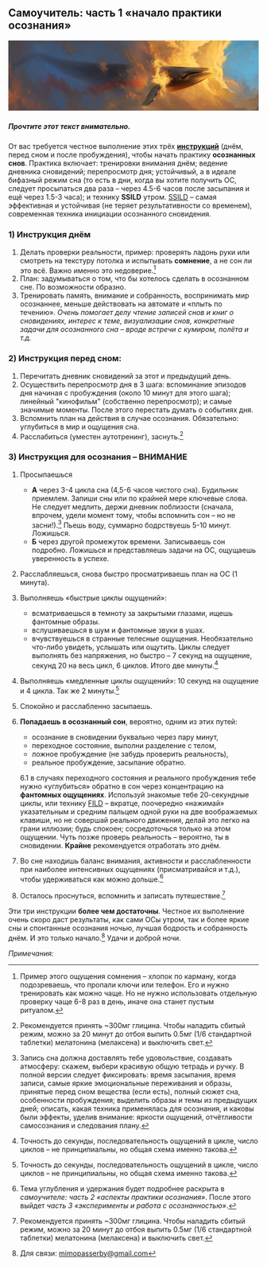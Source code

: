 ## Самоучитель: часть 1 «начало практики осознания»

![неведомо зачем название](/assets/illustrations/header401.jpg "просто красивая картинка")

##### Прочтите этот текст внимательно.  
От вас требуется честное выполнение этих трёх [**инструкций**](http://www.dreamviews.com/induction-techniques/61802-naiyas-dild-wild-secrets.html#post850574) (днём, перед сном и после пробуждения), чтобы начать практику **осознанных снов**. Практика включает: тренировки внимания днём; ведение дневника сновидений; перепросмотр дня; устойчивый, а в идеале бифазный режим сна (то есть в дни, когда вы хотите получить ОС, следует просыпаться два раза – через 4.5-6 часов после засыпания и ещё через 1.5-3 часа); и технику **SSILD** утром. 
	[SSILD](http://cosmiciron.blogspot.ru/2013/01/senses-initiated-lucid-dream-ssild_16.html "Senses Initiated Lucid Dream = ВООС = Вхождение Ощущениями в ОС") – самая эффективная и устойчивая (не теряет результативности со временем), современная техника инициации осознанного сновидения.

### 1) Инструкция днём
1. Делать проверки реальности, пример: проверять ладонь руки или смотреть на текстуру потолка и испытывать **сомнение**, а не сон ли это всё. Важно именно  это недоверие.[^1]
2. План: задумываться о том, что бы хотелось сделать в осознанном сне. По возможности образно.  
3. Тренировать память, внимание и собранность, воспринимать мир осознаннее, меньше действовать на автомате и «плыть по течению». *Очень помогает делу чтение записей снов и книг о сновидениях, интерес к теме, визуализации снов, конкретные задачи для осознанного сна – вроде встречи с кумиром, полёта и т.д.*

### 2) Инструкция перед сном:  
1. Перечитать дневник сновидений за этот и предыдущий день. 
2. Осуществить перепросмотр дня в 3 шага: вспоминание эпизодов дня начиная с пробуждения (около 10 минут для этого шага); линейный "кинофильм" (собственно перепросмотр); и самые значимые моменты. После этого перестать думать о событиях дня. 
3. Вспомнить план на действия в случае осознания. Обязательно: углубиться в мир и ощущения сна. 
4. Расслабиться (уместен аутотренинг), заснуть.[^2] 

### 3) Инструкция для осознания – ВНИМАНИЕ

1. Просыпаешься 
	- **A** через 3-4 цикла сна (4,5-6 часов чистого сна). Будильник приемлем. Запиши сны или по крайней мере ключевые слова. Не следует медлить, держи дневник поблизости (сначала, впрочем, удели момент тому, чтобы вспомнить сон – но не засни!).[^3] Пьешь воду, суммарно бодрствуешь 5-10 минут. Ложишься.
	- **Б** через другой промежуток времени. Записываешь сон подробно. Ложишься и представляешь задачи на ОС, ощущаешь уверенность в успехе.
2. Расслабляешься, снова быстро просматриваешь план на ОС (1 минута). 
3. Выполняешь «быстрые циклы ощущений»:  
	- всматриваешься в темноту за закрытыми глазами, ищешь фантомные образы. 
	- вслушиваешься в шум и фантомные звуки в ушах. 
	- вчувствуешься в странные телесные ощущения. 
 Необязательно что-либо увидеть, услышать или ощутить. Циклы следует выполнять без напряжения, но быстро – 7 секунд на ощущение, секунд 20 на весь цикл, 6 циклов. Итого две минуты.[^4]

4. Выполняешь «медленные циклы ощущений»:
10 секунд на ощущение и 4 цикла. Так же 2 минуты.[^4]
5.  Спокойно и расслабленно засыпаешь.
6. **Попадаешь в осознанный сон**, вероятно, одним из этих путей:  
	-  осознание в сновидении буквально через пару минут, 
	-  переходное состояние, выполни разделение с телом, 
	-  ложное пробуждение (не забудь проверить реальность), 
	-  реальное пробуждение, засыпание обратно.  

	6.1 в случаях переходного состояния и реального пробуждения тебе нужно «углубиться» обратно в сон через концентрацию на **фантомных ощущениях**. Используй знакомые тебе 20-секундные циклы, или технику [FILD](http://www.dreamviews.com/induction-techniques/4779-finger-induced-lucid-dream-fild.html "Finger Induced Lucid Dream") – вкратце, поочередно «нажимай» указательным и средним пальцем одной руки на две воображаемых клавиши, но не совершай реального движения, делай это легко на грани иллюзии; будь спокоен; сосредоточься только на этом ощущении. Чуть позже проверь реальность – вероятно, ты в сновидении. **Крайне** рекомендуется отработать это днём.
7. Во сне находишь баланс внимания, активности и расслабленности при наиболее интенсивных ощущениях (присматривайся и т.д.), чтобы удерживаться как можно дольше.[^5]  
8. Осталось проснуться, вспомнить и записать путешествие.[^2]  

Эти три инструкции **более чем достаточны**. Честное их выполнение  очень скоро даст результаты, как сами ОСы утром, так и более яркие сны и спонтанные осознания ночью, лучшая бодрость и собранность днём. 
И это только начало.[^6] Удачи и доброй ночи. 

*Примечания:*

[^1]: Пример этого ощущения сомнения – хлопок по карману, когда подозреваешь, что пропали ключи или телефон. Его и нужно тренировать как можно чаще. Но не нужно использовать отдельную проверку чаще 6-8 раз в день, иначе она станет пустым ритуалом. 

[^2]: Рекомендуется принять ~300мг глицина. Чтобы наладить сбитый режим, можно за 20 минут до отбоя выпить 0.5мг (1/6 стандартной таблетки) мелатонина (мелаксена) и выключить свет. 

[^3]: Запись сна должна доставлять тебе удовольствие, создавать атмосферу: скажем, выбери красивую общую тетрадь и ручку. В полной версии следует фиксировать: время засыпания, время записи, самые яркие эмоциональные переживания и образы, принятые перед сном вещества (если есть), полный сюжет сна, особенности пробуждения; выделить образы и темы из предыдущих дней; описать, какая техника применялась для осознания, и каковы были эффекты, уделив внимание: яркости ощущений, отчётливости самосознания и следования плану.

[^4]: Точность до секунды, последовательность ощущений в цикле, число циклов – не принципиальны, но общая схема именно такова.  

[^5]: Тема углубления и удержания будет подробнее раскрыта в *самоучителе: часть 2 «аспекты практики осознания»*. После этого выйдет *часть 3 «эксперименты и работа с осознанностью»*.  

[^6]: Для связи: mimopasserby@gmail.com




